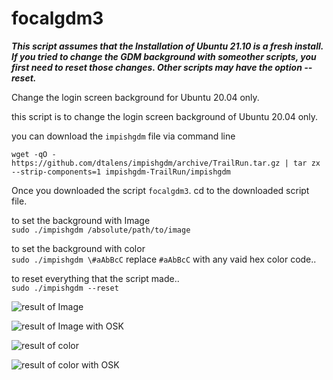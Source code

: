 # focalgdm3

_**This script assumes that the Installation of Ubuntu 21.10 is a fresh install. If you tried to change the GDM background with someother scripts, you first need to reset those changes. Other scripts may have the option --reset.**_

Change the login screen background for Ubuntu 20.04 only.

this script is to change the login screen background of Ubuntu 20.04 only.


you can download the `impishgdm` file via command line

    wget -qO - https://github.com/dtalens/impishgdm/archive/TrailRun.tar.gz | tar zx --strip-components=1 impishgdm-TrailRun/impishgdm

Once you downloaded the script `focalgdm3`. cd to the downloaded script file.

to set the background with Image  
`sudo ./impishgdm /absolute/path/to/image`

to set the background with color  
`sudo ./impishgdm \#aAbBcC` replace `#aAbBcC` with any vaid hex color code..

to reset everything that the script made..  
`sudo ./impishgdm --reset`

![result of Image](https://i.stack.imgur.com/ssYjj.png)

![result of Image with OSK](https://i.stack.imgur.com/xcpwT.png)

![result of color](https://i.stack.imgur.com/KmliD.png)

![result of color with OSK](https://i.stack.imgur.com/TFWP5.png)
